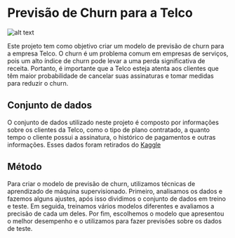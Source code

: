 # Previsão de Churn para a Telco

![alt text](https://miro.medium.com/max/1400/1*AhveViSfye8s9xDhHCZXBA.png)

Este projeto tem como objetivo criar um modelo de previsão de churn para a empresa Telco. O churn é um problema comum em empresas de serviços, pois um alto índice de churn pode levar a uma perda significativa de receita. Portanto, é importante que a Telco esteja atenta aos clientes que têm maior probabilidade de cancelar suas assinaturas e tomar medidas para reduzir o churn.

## Conjunto de dados
O conjunto de dados utilizado neste projeto é composto por informações sobre os clientes da Telco, como o tipo de plano contratado, a quanto tempo o cliente possui a assinatura, o histórico de pagamentos e outras informações. Esses dados foram retirados do [Kaggle](https://www.kaggle.com/datasets/blastchar/telco-customer-churn)

## Método
Para criar o modelo de previsão de churn, utilizamos técnicas de aprendizado de máquina supervisionado. Primeiro, analisamos os dados e fazemos alguns ajustes, após isso dividimos o conjunto de dados em treino e teste. Em seguida, treinamos vários modelos diferentes e avaliamos a precisão de cada um deles. Por fim, escolhemos o modelo que apresentou o melhor desempenho e o utilizamos para fazer previsões sobre os dados de teste.
